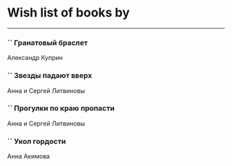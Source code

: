 # Wish list of books by [](https://ok.ru/profile/536771522733)
---

### `` Гранатовый браслет
Александр Куприн

### `` Звезды падают вверх
Анна и Сергей Литвиновы

### `` Прогулки по краю пропасти
Анна и Сергей Литвиновы

### `` Укол гордости
Анна Акимова

